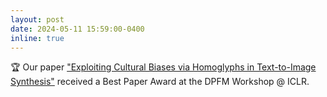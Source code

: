 ```yaml
---
layout: post
date: 2024-05-11 15:59:00-0400
inline: true
---
```


:trophy: Our paper ["Exploiting Cultural Biases via Homoglyphs in Text-to-Image Synthesis"](https://arxiv.org/abs/2209.08891) received a Best Paper Award at the DPFM Workshop @ ICLR.
